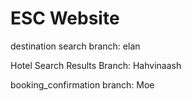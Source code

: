 # ESC Website

destination search branch: elan

Hotel Search Results Branch: Hahvinaash

booking_confirmation branch: Moe

